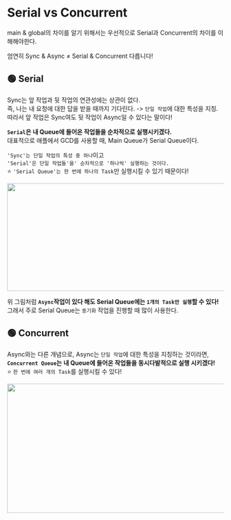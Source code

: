 # Serial vs Concurrent

main & global의 차이를 알기 위해서는 우선적으로 Serial과 Concurrent의 차이를 이해해야한다.

엄연히 Sync & Async  ≠ Serial & Concurrent 다릅니다!   

## 🟢 Serial
Sync는 앞 작업과 뒷 작업의 연관성에는 상관이 없다.   
즉, 나는 내 요청에 대한 답을 받을 때까지 기다린다. -> `단일 작업`에 대한 특성을 지칭.   
따라서 앞 작업은 Sync여도 뒷 작업이 Async일 수 있다는 말이다!   

**`Serial`은 내 Queue에 들어온 작업들을 순차적으로 실행시키겠다.**   
대표적으로 애플에서 GCD를 사용할 때, Main Queue가 Serial Queue이다.

`'Sync'는 단일 작업의 특성 중 하나`이고   
`'Serial'은 단일 작업들'을' 순차적으로 '하나씩' 실행하는 것이다.`   
⭐️ `'Serial Queue'는 한 번에 하나의 Task`만 실행시킬 수 있기 때문이다!

<img src="https://user-images.githubusercontent.com/92699723/198546982-0cae2523-2f03-4015-afe1-56d9c10b3e27.png" width="650" height="250">

위 그림처럼 **`Async`작업이 있다 해도 Serial Queue에는 `1개의 Task만 실행`할 수 있다!**
그래서 주로 Serial Queue는 `동기화` 작업을 진행할 때 많이 사용한다.

## 🟢 Concurrent
Async와는 다른 개념으로, Async는 `단일 작업`에 대한 특성을 지칭하는 것이라면,   
**`Concurrent Queue`는 내 Queue에 들어온 작업들을 동시다발적으로 실행 시키겠다!**   
⭐️ `한 번에 여러 개의 Task`를 실행시킬 수 있다!   

 <img src="https://user-images.githubusercontent.com/92699723/198548519-d771713e-118a-42a8-a139-ee2f50243db3.png" width="1000" height="300">


